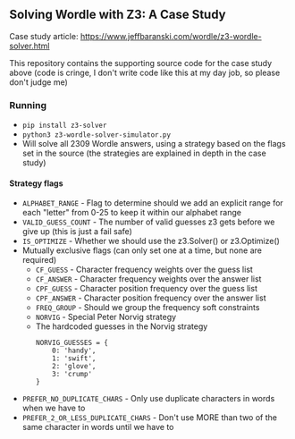 ## Solving Wordle with Z3: A Case Study
Case study article: https://www.jeffbaranski.com/wordle/z3-wordle-solver.html

This repository contains the supporting source code for the case study above (code is cringe, I don't write code like this at my day job, so please don't judge me)

### Running
- `pip install z3-solver`
- `python3 z3-wordle-solver-simulator.py`
- Will solve all 2309 Wordle answers, using a strategy based on the flags set in the source (the strategies are explained in depth in the case study)

#### Strategy flags
- `ALPHABET_RANGE` - Flag to determine should we add an explicit range for each "letter" from 0-25 to keep it within our alphabet range
- `VALID_GUESS_COUNT` - The number of valid guesses z3 gets before we give up (this is just a fail safe)
- `IS_OPTIMIZE` - Whether we should use the z3.Solver() or z3.Optimize()
- Mutually exclusive flags (can only set one at a time, but none are required)
  - `CF_GUESS` - Character frequency weights over the guess list
  - `CF_ANSWER` - Character frequency weights over the answer list
  - `CPF_GUESS` - Character position frequency over the guess list
  - `CPF_ANSWER` - Character position frequency over the answer list
  - `FREQ_GROUP` - Should we group the frequency soft constraints
  - `NORVIG` - Special Peter Norvig strategy
  - The hardcoded guesses in the Norvig strategy
    ```
    NORVIG_GUESSES = {
        0: 'handy',
        1: 'swift',
        2: 'glove',
        3: 'crump'
    }
    ```
- `PREFER_NO_DUPLICATE_CHARS` - Only use duplicate characters in words when we have to
- `PREFER_2_OR_LESS_DUPLICATE_CHARS` - Don't use MORE than two of the same character in words until we have to

